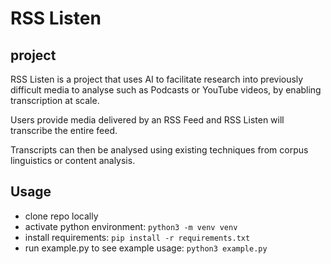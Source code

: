 # RSS Listen
## project
RSS Listen is a project that uses AI to facilitate research into previously difficult media to analyse such as Podcasts or YouTube videos, by enabling transcription at scale.

Users provide media delivered by an RSS Feed and RSS Listen will transcribe the entire feed.

Transcripts can then be analysed using existing techniques from corpus linguistics or content analysis.


## Usage
- clone repo locally
- activate python environment: `python3 -m venv venv`
- install requirements: `pip install -r requirements.txt`
- run example.py to see example usage: `python3 example.py`